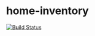 home-inventory
==============
[![Build Status](https://travis-ci.org/jessicafraines/home-inventory.svg)](https://travis-ci.org/jessicafraines/home-inventory)
